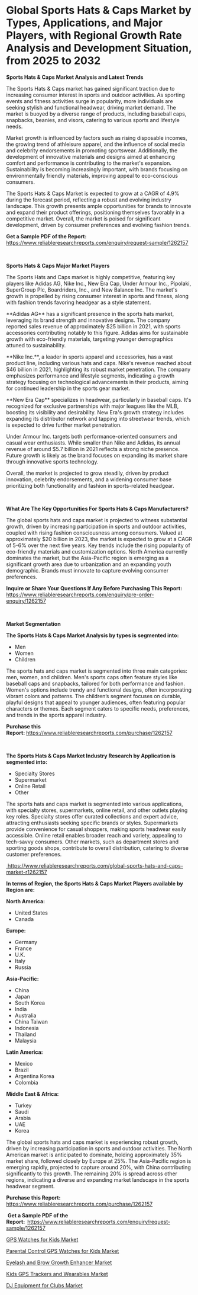 <p><h1>Global Sports Hats & Caps Market by Types, Applications, and Major Players, with Regional Growth Rate Analysis and Development Situation, from 2025 to 2032</h1></p><p><strong>Sports Hats & Caps Market Analysis and Latest Trends</strong></p>
<p><p>The Sports Hats & Caps market has gained significant traction due to increasing consumer interest in sports and outdoor activities. As sporting events and fitness activities surge in popularity, more individuals are seeking stylish and functional headwear, driving market demand. The market is buoyed by a diverse range of products, including baseball caps, snapbacks, beanies, and visors, catering to various sports and lifestyle needs.</p><p>Market growth is influenced by factors such as rising disposable incomes, the growing trend of athleisure apparel, and the influence of social media and celebrity endorsements in promoting sportswear. Additionally, the development of innovative materials and designs aimed at enhancing comfort and performance is contributing to the market's expansion. Sustainability is becoming increasingly important, with brands focusing on environmentally friendly materials, improving appeal to eco-conscious consumers.</p><p>The Sports Hats & Caps Market is expected to grow at a CAGR of 4.9% during the forecast period, reflecting a robust and evolving industry landscape. This growth presents ample opportunities for brands to innovate and expand their product offerings, positioning themselves favorably in a competitive market. Overall, the market is poised for significant development, driven by consumer preferences and evolving fashion trends.</p></p>
<p><strong>Get a Sample PDF of the Report:&nbsp;</strong> <a href="https://www.reliableresearchreports.com/enquiry/request-sample/1262157?utm_campaign=32&utm_medium=2&utm_source=Github&utm_content=ia&utm_term=09022025&utm_id=sports-hats-caps">https://www.reliableresearchreports.com/enquiry/request-sample/1262157</a></p>
<p>&nbsp;</p>
<p><strong>Sports Hats & Caps Major Market Players</strong></p>
<p><p>The Sports Hats and Caps market is highly competitive, featuring key players like Adidas AG, Nike Inc., New Era Cap, Under Armour Inc., Pipolaki, SuperGroup Plc, Boardriders, Inc., and New Balance Inc. The market's growth is propelled by rising consumer interest in sports and fitness, along with fashion trends favoring headgear as a style statement.</p><p>**Adidas AG** has a significant presence in the sports hats market, leveraging its brand strength and innovative designs. The company reported sales revenue of approximately $25 billion in 2021, with sports accessories contributing notably to this figure. Adidas aims for sustainable growth with eco-friendly materials, targeting younger demographics attuned to sustainability.</p><p>**Nike Inc.**, a leader in sports apparel and accessories, has a vast product line, including various hats and caps. Nike's revenue reached about $46 billion in 2021, highlighting its robust market penetration. The company emphasizes performance and lifestyle segments, indicating a growth strategy focusing on technological advancements in their products, aiming for continued leadership in the sports gear market.</p><p>**New Era Cap** specializes in headwear, particularly in baseball caps. It's recognized for exclusive partnerships with major leagues like the MLB, boosting its visibility and desirability. New Era's growth strategy includes expanding its distributor network and tapping into streetwear trends, which is expected to drive further market penetration.</p><p>Under Armour Inc. targets both performance-oriented consumers and casual wear enthusiasts. While smaller than Nike and Adidas, its annual revenue of around $5.7 billion in 2021 reflects a strong niche presence. Future growth is likely as the brand focuses on expanding its market share through innovative sports technology.</p><p>Overall, the market is projected to grow steadily, driven by product innovation, celebrity endorsements, and a widening consumer base prioritizing both functionality and fashion in sports-related headgear.</p></p>
<p>&nbsp;</p>
<p><strong>What Are The Key Opportunities For Sports Hats & Caps Manufacturers?</strong></p>
<p><p>The global sports hats and caps market is projected to witness substantial growth, driven by increasing participation in sports and outdoor activities, coupled with rising fashion consciousness among consumers. Valued at approximately $20 billion in 2023, the market is expected to grow at a CAGR of 5-6% over the next five years. Key trends include the rising popularity of eco-friendly materials and customization options. North America currently dominates the market, but the Asia-Pacific region is emerging as a significant growth area due to urbanization and an expanding youth demographic. Brands must innovate to capture evolving consumer preferences.</p></p>
<p><strong>Inquire or Share Your Questions If Any Before Purchasing This Report:</strong> <a href="https://www.reliableresearchreports.com/enquiry/pre-order-enquiry/1262157?utm_campaign=32&utm_medium=2&utm_source=Github&utm_content=ia&utm_term=09022025&utm_id=sports-hats-caps">https://www.reliableresearchreports.com/enquiry/pre-order-enquiry/1262157</a></p>
<p>&nbsp;</p>
<p><strong>Market Segmentation</strong></p>
<p><strong>The Sports Hats & Caps Market Analysis by types is segmented into:</strong></p>
<p><ul><li>Men</li><li>Women</li><li>Children</li></ul></p>
<p><p>The sports hats and caps market is segmented into three main categories: men, women, and children. Men's sports caps often feature styles like baseball caps and snapbacks, tailored for both performance and fashion. Women's options include trendy and functional designs, often incorporating vibrant colors and patterns. The children’s segment focuses on durable, playful designs that appeal to younger audiences, often featuring popular characters or themes. Each segment caters to specific needs, preferences, and trends in the sports apparel industry.</p></p>
<p><strong>Purchase this Report:&nbsp;</strong><a href="https://www.reliableresearchreports.com/purchase/1262157?utm_campaign=32&utm_medium=2&utm_source=Github&utm_content=ia&utm_term=09022025&utm_id=sports-hats-caps">https://www.reliableresearchreports.com/purchase/1262157</a></p>
<p>&nbsp;</p>
<p><strong>The Sports Hats & Caps Market Industry Research by Application is segmented into:</strong></p>
<p><ul><li>Specialty Stores</li><li>Supermarket</li><li>Online Retail</li><li>Other</li></ul></p>
<p><p>The sports hats and caps market is segmented into various applications, with specialty stores, supermarkets, online retail, and other outlets playing key roles. Specialty stores offer curated collections and expert advice, attracting enthusiasts seeking specific brands or styles. Supermarkets provide convenience for casual shoppers, making sports headwear easily accessible. Online retail enables broader reach and variety, appealing to tech-savvy consumers. Other markets, such as department stores and sporting goods shops, contribute to overall distribution, catering to diverse customer preferences.</p></p>
<p><a href="https://www.reliableresearchreports.com/global-sports-hats-and-caps-market-r1262157?utm_campaign=32&utm_medium=2&utm_source=Github&utm_content=ia&utm_term=09022025&utm_id=sports-hats-caps">&nbsp;https://www.reliableresearchreports.com/global-sports-hats-and-caps-market-r1262157</a></p>
<p><strong>In terms of Region, the Sports Hats & Caps Market Players available by Region are:</strong></p>
<p>
    <p> <strong> North America: </strong>
        <ul>
            <li>United States</li>
            <li>Canada</li>
        </ul>
        </p> 
    <p> <strong> Europe: </strong>
        <ul>
            <li>Germany</li>
            <li>France</li>
            <li>U.K.</li>
            <li>Italy</li>
            <li>Russia</li>
        </ul>
        </p> 
    <p> <strong> Asia-Pacific: </strong>
        <ul>
            <li>China</li>
            <li>Japan</li>
            <li>South Korea</li>
            <li>India</li>
            <li>Australia</li>
            <li>China Taiwan</li>
            <li>Indonesia</li>
            <li>Thailand</li>
            <li>Malaysia</li>
        </ul>
        </p> 
    <p> <strong> Latin America: </strong>
        <ul>
            <li>Mexico</li>
            <li>Brazil</li>
            <li>Argentina Korea</li>
            <li>Colombia</li>
        </ul>
        </p> 
    <p> <strong> Middle East & Africa: </strong>
        <ul>
            <li>Turkey</li>
            <li>Saudi</li>
            <li>Arabia</li>
            <li>UAE</li>
            <li>Korea</li>
        </ul>
    </p>
    </p>
<p><p>The global sports hats and caps market is experiencing robust growth, driven by increasing participation in sports and outdoor activities. The North American market is anticipated to dominate, holding approximately 35% market share, followed closely by Europe at 25%. The Asia-Pacific region is emerging rapidly, projected to capture around 20%, with China contributing significantly to this growth. The remaining 20% is spread across other regions, indicating a diverse and expanding market landscape in the sports headwear segment.</p></p>
<p><strong>Purchase this Report: </strong><a href="https://www.reliableresearchreports.com/purchase/1262157?utm_campaign=32&utm_medium=2&utm_source=Github&utm_content=ia&utm_term=09022025&utm_id=sports-hats-caps">https://www.reliableresearchreports.com/purchase/1262157</a></p>
<p>&nbsp;<strong>Get a Sample PDF of the Report:&nbsp;&nbsp;</strong><a href="https://www.reliableresearchreports.com/enquiry/request-sample/1262157?utm_campaign=32&utm_medium=2&utm_source=Github&utm_content=ia&utm_term=09022025&utm_id=sports-hats-caps">https://www.reliableresearchreports.com/enquiry/request-sample/1262157</a></p>
<p><strong></strong></p>
<p><p><a href="https://github.com/tandiapannas/Market-Research-Report-List-1/blob/main/gps-watches-for-kids-market.md?utm_campaign=32&utm_medium=2&utm_source=Github&utm_content=ia&utm_term=09022025&utm_id=sports-hats-caps">GPS Watches for Kids Market</a></p><p><a href="https://github.com/azorrotutus/Market-Research-Report-List-1/blob/main/parental-control-gps-watches-for-kids-market.md?utm_campaign=32&utm_medium=2&utm_source=Github&utm_content=ia&utm_term=09022025&utm_id=sports-hats-caps">Parental Control GPS Watches for Kids Market</a></p><p><a href="https://github.com/achuoheatly/Market-Research-Report-List-1/blob/main/eyelash-and-brow-growth-enhancer-market.md?utm_campaign=32&utm_medium=2&utm_source=Github&utm_content=ia&utm_term=09022025&utm_id=sports-hats-caps">Eyelash and Brow Growth Enhancer Market</a></p><p><a href="https://github.com/calfiltinor/Market-Research-Report-List-1/blob/main/kids-gps-trackers-and-wearables-market.md?utm_campaign=32&utm_medium=2&utm_source=Github&utm_content=ia&utm_term=09022025&utm_id=sports-hats-caps">Kids GPS Trackers and Wearables Market</a></p><p><a href="https://github.com/spoorsusama/Market-Research-Report-List-1/blob/main/dj-equipment-for-clubs-market.md?utm_campaign=32&utm_medium=2&utm_source=Github&utm_content=ia&utm_term=09022025&utm_id=sports-hats-caps">DJ Equipment for Clubs Market</a></p></p>